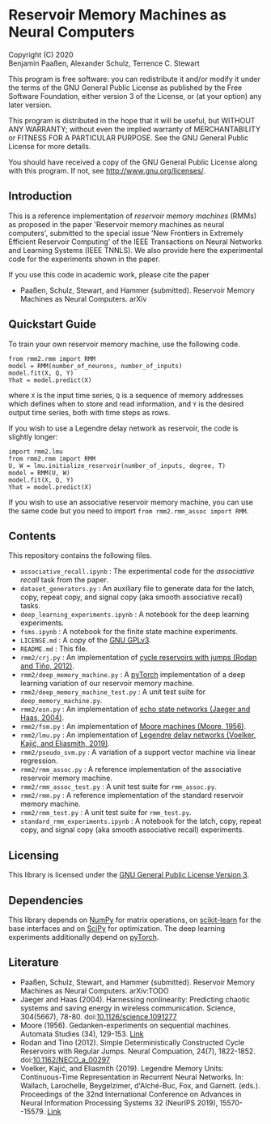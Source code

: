 # Reservoir Memory Machines as Neural Computers

Copyright (C) 2020  
Benjamin Paaßen, Alexander Schulz, Terrence C. Stewart  

This program is free software: you can redistribute it and/or modify
it under the terms of the GNU General Public License as published by
the Free Software Foundation, either version 3 of the License, or
(at your option) any later version.

This program is distributed in the hope that it will be useful,
but WITHOUT ANY WARRANTY; without even the implied warranty of
MERCHANTABILITY or FITNESS FOR A PARTICULAR PURPOSE. See the
GNU General Public License for more details.

You should have received a copy of the GNU General Public License
along with this program. If not, see <http://www.gnu.org/licenses/>.

## Introduction

This is a reference implementation of _reservoir memory machines_ (RMMs)
as proposed in the paper 'Reservoir memory machines as neural computers',
submitted to the special issue 'New Frontiers in Extremely Efficient
Reservoir Computing' of the IEEE Transactions on Neural Networks and Learning
Systems (IEEE TNNLS).
We also provide here the experimental code for the experiments shown in the
paper.

If you use this code in academic work, please cite the paper

* Paaßen, Schulz, Stewart, and Hammer (submitted). Reservoir Memory Machines as Neural Computers. arXiv

## Quickstart Guide

To train your own reservoir memory machine, use the following code.

```
from rmm2.rmm import RMM
model = RMM(number_of_neurons, number_of_inputs)
model.fit(X, Q, Y)
Yhat = model.predict(X)
```

where `X` is the input time series, `Q` is a sequence of memory addresses which
defines when to store and read information, and `Y` is the desired output time
series, both with time steps as rows.

If you wish to use a Legendre delay network as reservoir, the code is slightly
longer:

```
import rmm2.lmu
from rmm2.rmm import RMM
U, W = lmu.initialize_reservoir(number_of_inputs, degree, T)
model = RMM(U, W)
model.fit(X, Q, Y)
Yhat = model.predict(X)
```

If you wish to use an associative reservoir memory machine, you can use the
same code but you need to import `from rmm2.rmm_assoc import RMM`.

## Contents

This repository contains the following files.

* `associative_recall.ipynb` : The experimental code for the
  _associative recall_ task from the paper.
* `dataset_generators.py` : An auxiliary file to generate data for the latch,
  copy, repeat copy, and signal copy (aka smooth associative recall) tasks.
* `deep_learning_experiments.ipynb` : A notebook for the deep learning
  experiments.
* `fsms.ipynb` : A notebook for the finite state machine experiments.
* `LICENSE.md` : A copy of the [GNU GPLv3][GPLv3].
* `README.md` : This file.
* `rmm2/crj.py` : An implementation of [cycle reservoirs with jumps (Rodan and Tiňo, 2012)][CRJ].
* `rmm2/deep_memory_machine.py` : A [pyTorch][torch] implementation of a
  deep learning variation of our reservoir memory machine.
* `rmm2/deep_memory_machine_test.py` : A unit test suite for
  `deep_memory_machine.py`.
* `rmm2/esn.py` : An implementation of [echo state networks (Jaeger and Haas, 2004)][ESN].
* `rmm2/fsm.py` : An implementation of [Moore machines (Moore, 1956)][FSM].
* `rmm2/lmu.py` : An implementation of [Legendre delay networks (Voelker, Kajić, and Eliasmith, 2019)][LMU].
* `rmm2/pseudo_svm.py` : A variation of a support vector machine via linear
  regression.
* `rmm2/rmm_assoc.py` : A reference implementation of the associative
  reservoir memory machine.
* `rmm2/rmm_assoc_test.py` : A unit test suite for `rmm_assoc.py`.
* `rmm2/rmm.py` : A reference implementation of the standard reservoir memory
  machine.
* `rmm2/rmm_test.py` : A unit test suite for `rmm_test.py`.
* `standard_rmm_experiments.ipynb` : A notebook for the latch, copy, repeat
  copy, and signal copy (aka smooth associative recall) experiments.

## Licensing

This library is licensed under the [GNU General Public License Version 3][GPLv3].

## Dependencies

This library depends on [NumPy][np] for matrix operations, on [scikit-learn][scikit]
for the base interfaces and on [SciPy][scipy] for optimization. The deep learning
experiments additionally depend on [pyTorch][torch].

## Literature

* Paaßen, Schulz, Stewart, and Hammer (submitted). Reservoir Memory Machines as Neural Computers. arXiv:TODO
* Jaeger and Haas (2004). Harnessing nonlinearity: Predicting chaotic systems and saving energy in wireless communication. Science, 304(5667), 78-80. doi:[10.1126/science.1091277][ESN]
* Moore (1956). Gedanken-experiments on sequential machines. Automata Studies (34), 129-153. [Link][FSM]
* Rodan and Tino (2012). Simple Deterministically Constructed Cycle Reservoirs with Regular Jumps. Neural Compuation, 24(7), 1822-1852. doi:[10.1162/NECO_a_00297][CRJ]
* Voelker, Kajić, and Eliasmith (2019). Legendre Memory Units: Continuous-Time Representation in Recurrent Neural Networks. In: Wallach, Larochelle, Beygelzimer, d'Alché-Buc, Fox, and Garnett. (eds.). Proceedings of the 32nd International Conference on Advances in Neural Information Processing Systems 32 (NeurIPS 2019), 15570--15579. [Link][LMU]

[scikit]: https://scikit-learn.org/stable/ "Scikit-learn homepage"
[np]: http://numpy.org/ "Numpy homepage"
[scipy]: https://scipy.org/ "SciPy homepage"
[torch]:https://pytorch.org/ "pyTorch homepage"
[GPLv3]: https://www.gnu.org/licenses/gpl-3.0.en.html "The GNU General Public License Version 3"
[CRJ]:https://doi.org/10.1162/NECO_a_00297 "Rodan and Tino (2012). Simple Deterministically Constructed Cycle Reservoirs with Regular Jumps. Neural Compuation, 24(7), 1822-1852. doi:10.1162/NECO_a_00297"
[ESN]:https://doi.org/10.1126/science.1091277 "Jaeger and Haas (2004). Harnessing nonlinearity: Predicting chaotic systems and saving energy in wireless communication. Science, 304(5667), 78-80. doi:10.1126/science.1091277"
[FSM]:http://www.jstor.org/stable/j.ctt1bgzb3s.8 "Moore (1956). Gedanken-experiments on sequential machines. Automata Studies (34), 129-153."
[LMU]:http://papers.nips.cc/paper/9689-legendre-memory-units-continuous-time-representation-in-recurrent-neural-networks "Voelker, Kajić, and Eliasmith (2019). Legendre Memory Units: Continuous-Time Representation in Recurrent Neural Networks. In: Wallach, Larochelle, Beygelzimer, d'Alché-Buc, Fox, and Garnett. (eds.). Proceedings of the 32nd International Conference on Advances in Neural Information Processing Systems 32 (NeurIPS 2019), 15570--15579."
